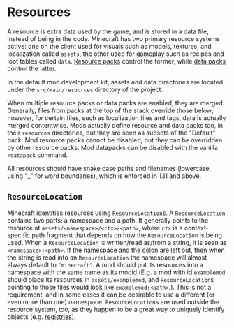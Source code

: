 Resources
=========

A resource is extra data used by the game, and is stored in a data file, instead of being in the code. 
Minecraft has two primary resource systems active: one on the client used for visuals such as models, textures, and localization called `assets`, the other used for gameplay such as recipes and loot tables called `data`.
[Resource packs][respack] control the former, while [data packs][datapack] control the latter.

In the default mod development kit, assets and data directories are located under the `src/main/resources` directory of the project. 

When multiple resource packs or data packs are enabled, they are merged. Generally, files from packs at the top of the stack override those below; however, for certain files, such as localization files and tags, data is actually merged contentwise. Mods actually define resource and data packs too, in their `resources` directories, but they are seen as subsets of the "Default" pack. Mod resource packs cannot be disabled, but they can be overridden by other resource packs. Mod datapacks can be disabled with the vanilla `/datapack` command.

All resources should have snake case paths and filenames (lowercase, using "_" for word boundaries), which is enforced in 1.11 and above.

`ResourceLocation`
------------------

Minecraft identifies resources using `ResourceLocation`s. A `ResourceLocation` contains two parts: a namespace and a path. It generally points to the resource at `assets/<namespace>/<ctx>/<path>`, where `ctx` is a context-specific path fragment that depends on how the `ResourceLocation` is being used. When a `ResourceLocation` is written/read as/from a string, it is seen as `<namespace>:<path>`. If the namespace and the colon are left out, then when the string is read into an `ResourceLocation` the namespace will almost always default to `"minecraft"`. A mod should put its resources into a namespace with the same name as its modid (E.g. a mod with id `examplemod` should place its resources in `assets/examplemod`, and `ResourceLocation`s pointing to those files would look like `examplemod:<path>`.). This is not a requirement, and in some cases it can be desirable to use a different (or even more than one) namespace. `ResourceLocation`s are used outside the resource system, too, as they happen to be a great way to uniquely identify objects (e.g. [registries][]).

[registries]: registries.md
[datapack]: https://minecraft.gamepedia.com/Data_pack
[respack]: https://minecraft.gamepedia.com/Resource_pack
